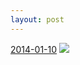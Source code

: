 ```yaml
---
layout: post
---
```


<p>
  <time><a href="/275">2014-01-10</a></time>
  <a href="/275"><img src="{{ site.assets_url }}/275-640.jpg" srcset="{{ site.assets_url }}/275-1280.jpg 1280w, {{ site.assets_url }}/275-960.jpg 960w, {{ site.assets_url }}/275-640.jpg 640w, {{ site.assets_url }}/275-320.jpg 320w" sizes="(min-width: 700px) 50vw, calc(100vw - 2rem)" /></a>
</p>
